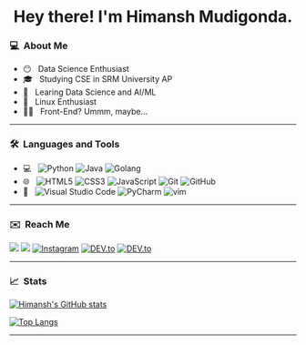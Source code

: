 <h1 align='center'> Hey there! I'm Himansh Mudigonda.</h1>
<h3> 💻 &nbsp;About Me </h3>

- 😶 &nbsp; Data Science Enthusiast
- 🎓 &nbsp; Studying CSE in SRM University AP
- 🌱 &nbsp; Learing Data Science and AI/ML
- 🐧 &nbsp; Linux Enthusiast
- 👨‍💻 &nbsp; Front-End? Ummm, maybe...
<hr/>
<h3> 🛠 &nbsp;Languages and Tools</h3>

- 💻 &nbsp;
  ![Python](https://img.shields.io/badge/-Python-333333?style=flat&logo=Python)
  ![Java](https://img.shields.io/badge/-Java-333333?style=flat&logo=java)
  ![Golang](https://img.shields.io/badge/-Golang-333333?style=flat&logo=go)
- 🌐 &nbsp;
  ![HTML5](https://img.shields.io/badge/-HTML5-333333?style=flat&logo=HTML5)
  ![CSS3](https://img.shields.io/badge/-CSS-333333?style=flat&logo=CSS3)
  ![JavaScript](https://img.shields.io/badge/-JavaScript-333333?style=flat&logo=javascript)
  ![Git](https://img.shields.io/badge/-Git-333333?style=flat&logo=git)
  ![GitHub](https://img.shields.io/badge/-GitHub-333333?style=flat&logo=github)
- 🔧 &nbsp;
  ![Visual Studio Code](https://img.shields.io/badge/-Visual%20Studio%20Code-333333?style=flat&logo=visual-studio-code&logoColor=32ca70)
  ![PyCharm](https://img.shields.io/badge/-Pycharm-333333?style=flat&logo=pycharm&logoColor=21d789)
  ![vim](https://img.shields.io/badge/-vim-333333?style=flat&logo=vim&logoColor=afaf22)
<hr/>
<h3> ✉️ &nbsp;Reach Me </h3>
<p>
  <a href="https://www.linkedin.com/in/himansh-m/" target="_blank"><img src="https://img.shields.io/badge/-LinkedIn-brightgreen?style=flat-square&logo=Linkedin&logoColor=white"/></a>
  <a href="mailto:mudigonda.hmmanshh@gmail.com" target="_blank"><img src="https://img.shields.io/badge/Mail-informational?style=flat-square&logo=Gmail&logoColor=white"/></a>
<a href="https://www.instagram.com/hmmanshh" target="_blank"><img src="https://img.shields.io/badge/-Instagram-red?&style=flat-square&logo=instagram&logoColor=white" alt="Instagram"></a>
  <a href="https://discord.com/users/783162586421133323" target="_blank"><img src="https://img.shields.io/badge/-Discord-%230A0A0A.svg?&style=flat-square&logo=Discord" alt="DEV.to"></a>
  <!--  TODO  -->
<a href="https://reddit.com" target="_blank"><img src="https://img.shields.io/badge/-Reddit-%230A0A0A.svg?&style=flat-square&logo=reddit&logoColor=white" alt="DEV.to"></a>
</p>
<hr/>
<h3> 📈 &nbsp;Stats </h3>

  
[![Himansh's GitHub stats](https://github-readme-stats.vercel.app/api?username=ruhend&count_private=true&show_icons=trus&theme=cobalt)](https://github.com/ruhend/github-readme-stats)

[![Top Langs](https://github-readme-stats.vercel.app/api/top-langs/?username=ruhend)](https://github.com/ruhend/github-readme-stats)

<!-- 
<i>Random Programming joke for you</i><br>
![Jokes Card](https://readme-jokes.vercel.app/api) -->
<hr/>
